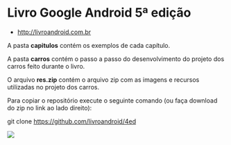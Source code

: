 # Livro Google Android 5ª edição

* http://livroandroid.com.br

A pasta <b>capitulos</b> contém os exemplos de cada capítulo.

A pasta <b>carros</b> contém o passo a passo do desenvolvimento do projeto dos carros feito durante o livro.

O arquivo <b>res.zip</b> contém o arquivo zip com as imagens e recursos utilizadas no projeto dos carros.

Para copiar o repositório execute o seguinte comando (ou faça download do zip no link ao lado direito):

git clone https://github.com/livroandroid/4ed

<img src="http://livroandroid.com.br/imgs/livro_android.png" />

